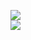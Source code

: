 [![](https://img.shields.io/badge/Made%20With-Github%20Spray-lightgrey.svg?style=for-the-badge&logo=github)](https://github.com/Annihil/github-spray#2473)  
[![](https://i.imgur.com/2DrTn0Z.gif)](https://github.com/Annihil/github-spray)